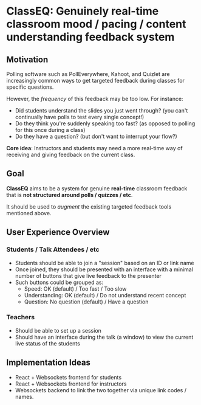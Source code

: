 # ClassEQ: Genuinely real-time classroom mood / pacing / content understanding feedback system

## Motivation 

Polling software such as PollEverywhere, Kahoot, and Quizlet are increasingly common ways to get targeted feedback during classes for specific questions.

However, the *frequency* of this feedback may be too low. For instance:
- Did students understand the slides you just went through? (you can't continually have polls to test every single concept!)
- Do they think you're suddenly speaking too fast? (as opposed to polling for this once during a class)
- Do they have a question? (but don't want to interrupt your flow?)

**Core idea**: Instructors and students may need a more real-time way of receiving and giving feedback on the current class.

## Goal

**ClassEQ** aims to be a system for genuine **real-time** classroom feedback that is **not structured around polls / quizzes / etc**. 

It should be used to *augment* the existing targeted feedback tools mentioned above.

## User Experience Overview

### Students / Talk Attendees / etc

- Students should be able to join a "session" based on an ID or link name 
- Once joined, they should be presented with an interface with a minimal number of buttons that give live feedback to the presenter
- Such buttons could be grouped as:
	- Speed: OK (default) / Too fast / Too slow
	- Understanding: OK (default) / Do not understand recent concept
	- Question: No question (default) / Have a question

### Teachers

- Should be able to set up a session
- Should have an interface during the talk (a window) to view the current live status of the students


## Implementation Ideas

- React + Websockets frontend for students
- React + Websockets frontend for instructors
- Websockets backend to link the two together via unique link codes / names.

